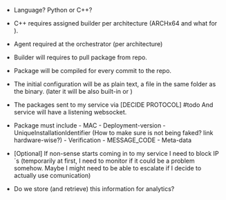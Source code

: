 

- Language? Python or C++?

- C++ requires assigned builder per architecture (ARCHx64 and what for ).

- Agent required at the orchestrator (per architecture)

- Builder will requires to pull package from repo.

- Package will be compiled for every commit to the repo.

- The initial configuration will be as plain text, a file in the same folder as the binary. (later it will be also built-in or )

- The packages sent to my service via [DECIDE PROTOCOL] #todo And service will have a listening websocket.

- Package must include 
		- MAC
		- Deployment-version
		- UniqueInstallationIdentifier (How to make sure is not being faked? link hardware-wise?)
		- Verification
		- MESSAGE_CODE
		- Meta-data

- [Optional] If non-sense starts coming in to my service I need to block IP´s (temporarily at first, I need to monitor if it could be a problem somehow. Maybe I might need to be able to escalate if I decide to actually use comunication)

- Do we store (and retrieve) this information for analytics?